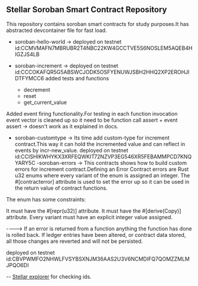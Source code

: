 ## Stellar Soroban Smart Contract Repository 

This repository contains soroban smart contracts for study purposes.It has abstracted devcontainer file for fast load.

- soroban-hello-world -> 
deployed on testnet  id:CCMVMAFN7MBRUBR2T4NBC22KW4GCCTVE5S6NOSLEM5AQEB4HIGZJS4LB

- soroban-increment -> 
deployed on testnet id:CCCOKAFQR5G5ABSWCJODK5OSFYENUWJSBH2HHQ2XP2EROHJIDTFYMCC6
added tests and functions 
    - decrement
    - reset
    - get_current_value

Added event firing functionality.For testing in each function invocation event vector is cleaned up 
so it need to be function call assert + event assert -> doesn't work as it explained in docs.

- soroban-customtype -> Its time add custom-type for increment contract.This way it can hold the incremented value and can reflect in events by incr-new_value.
deployed on testnet id:CCISHIKWHYKX3XRFEQWKIT72NZVP3EG546XR5FEBAMMPCD7KNQYARY5C
-soroban-errors -> This contracts shows how to  build custom errors for increment contract.Defining an Error
Contract errors are Rust u32 enums where every variant of the enum is assigned an integer. The #[contracterror] attribute is used to set the error up so it can be used in the return value of contract functions.

The enum has some constraints:

It must have the #[repr(u32)] attribute.
It must have the #[derive(Copy)] attribute.
Every variant must have an explicit integer value assigned.

----> If an error is returned from a function anything the function has done is rolled back. If ledger entries have been altered, or contract data stored, all those changes are reverted and will not be persisted.

deployed on testnet id:CBVPWMFO2NHWLFVSYBSXNJM36AAS2U3V6NCMDIFQ7QOMZZMLMJPQO6DI


-- [Stellar explorer](https://stellar.expert/explorer/testnet) for checking ids.